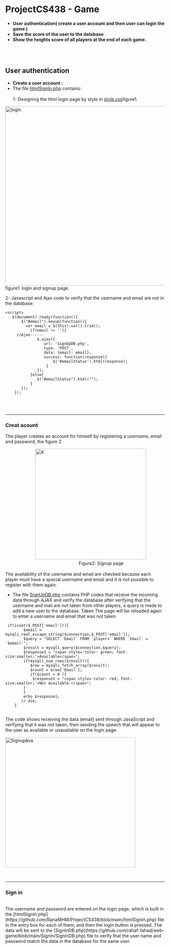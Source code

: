 # ProjectCS438 - Game <br>
* **User authentication( create a user account and then user can login the game )**<br>
* **Save the score of the user to the database** <br>
* **Show the heights score of all players at the end  of each game.** <br>

<br><br>

## User authentication
* **Create a user account :**
* The file [htmlSignIn.php](https://github.com/RanaMHM/ProjectCS438/blob/main/htmlSignIn.php) contains:<br><br>
1- Designing the html login page by style in [style.css](https://github.com/RanaMHM/ProjectCS438/blob/main/style.css)figure1. <br>
<div>  <img width="565" alt="login" src="https://user-images.githubusercontent.com/52053143/166151941-2e1e6fac-43f4-45f0-94d8-de2f118dbcad.png">  </div>
figure1: login and signup page. <br>


2- Javascript and Ajax code to verify that the username and email are not in the database:
 ```
 <script> 
    $(document).ready(function(){
        $("#email").keyup(function(){
          var email = $(this).val().trim();
            if(email != ''){
      //Ajax------
               $.ajax({
                  url: 'SignUpDB.php',
                  type: 'POST',
                  data: {email: email},
                  success: function(response){
                      $('#emailStatus').html(response);
                   }
               });
            }else{
               $("#emailStatus").html("");
            }
        });    
     });

```

<br><br><hr>
### Creat acount
The player creates an account for himself by registering a username, email and password, the figure 2

<div>&nbsp;&nbsp;&nbsp;&nbsp;&nbsp;&nbsp;&nbsp;&nbsp;&nbsp;&nbsp;&nbsp;&nbsp;&nbsp;&nbsp;&nbsp;&nbsp;&nbsp;&nbsp;&nbsp;&nbsp;&nbsp;&nbsp;&nbsp;&nbsp;<img width="350" alt="4" alt="signup" src="https://user-images.githubusercontent.com/52053143/166150983-d581044c-3ff3-4ff3-bd64-0ed5614fea65.png" ></div>
<div style="text align:center;">&nbsp;&nbsp;&nbsp;&nbsp;&nbsp;&nbsp;&nbsp;&nbsp;&nbsp;&nbsp;&nbsp;&nbsp;&nbsp;&nbsp;&nbsp;&nbsp;&nbsp;&nbsp;&nbsp;&nbsp;&nbsp;&nbsp;&nbsp;&nbsp;&nbsp;&nbsp;&nbsp;&nbsp;&nbsp;&nbsp;&nbsp;&nbsp;&nbsp;&nbsp;&nbsp;&nbsp;&nbsp;&nbsp;&nbsp;&nbsp;&nbsp;&nbsp;&nbsp;&nbsp;&nbsp;&nbsp;&nbsp;&nbsp;&nbsp;&nbsp;&nbsp;&nbsp;&nbsp;&nbsp;&nbsp;&nbsp;&nbsp;&nbsp;&nbsp;Figure2: Signup page</div>
<br>
The availability of the username and email are checked because each player must have a special username and email and it is not possible to register with them again.



* The file [SignUpDB.php](https://github.com/RanaMHM/ProjectCS438/blob/main/SignUpDB.php) contains PHP codes that receive the incoming data through AJAX and verify the database after verifying that the username and mail are not taken from other players, a query is made to add a new user to the database. Taken The page will be reloaded again to enter a username and email that was not taken


```
 if(isset($_POST['email'])){       
        $email = mysqli_real_escape_string($connection,$_POST['email']);
        $query = "SELECT `Email` FROM `players` WHERE `Email` = '$email'";     
        $result = mysqli_query($connection,$query);   
        $response1 = "<span style='color: green; font-size:smaller;'>Available</span>";
        if(mysqli_num_rows($result)){
           $row = mysqli_fetch_array($result);          
           $count = $row['Email'];
           if($count > 0 ){
            $response1 = "<span style='color: red; font-size:smaller;'>Not Available.</span>";
        }
        }
        echo $response1;
       // die;
    }


```
The code shows receiving the data (email) sent through JavaScript and verifying that it was not taken, then sending the speech that will appear to the user as available or unavailable on the login page.

<img width="411" alt="SignupAva" src="https://user-images.githubusercontent.com/52053143/167227230-c6464964-733b-4c87-9560-ef2de65b30de.png">

<br><hr>

### Sign in
<br>
The username and password are entered on the login page, which is built in the [htmlSignIn.php](https://github.com/RanaMHM/ProjectCS438/blob/main/htmlSignIn.php)  file in the entry box for each of them, and then the login button is pressed. The data will be sent to the [SignInDB.php](https://github.com/rahaf-fahad/web-game/blob/main/SignIn/SignInDB.php) file to verify that the user name and password match the data in the database for the same user.
